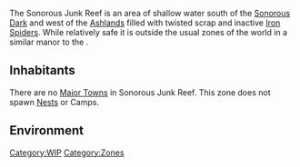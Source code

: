 

The Sonorous Junk Reef is an area of shallow water south of the
[Sonorous Dark](Sonorous_Dark.md "wikilink") and west of the
[Ashlands](Ashlands.md "wikilink") filled with twisted scrap and inactive
[Iron Spiders](Iron_Spider.md "wikilink"). While relatively safe it is
outside the usual zones of the world in a similar manor to the [](None_Coast.md).

## Inhabitants

There are no [Major Towns](Major_Towns.md "wikilink") in Sonorous Junk
Reef. This zone does not spawn [Nests](Nest.md "wikilink") or Camps.

## Environment

[Category:WIP](Category:WIP "wikilink")
[Category:Zones](Category:Zones "wikilink")